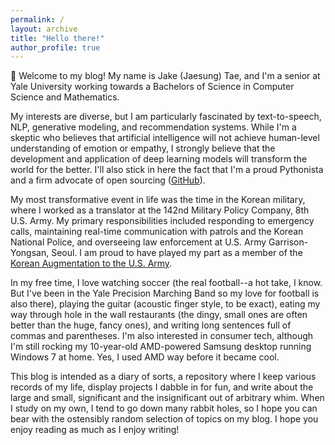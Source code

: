 ```yaml
---
permalink: /
layout: archive
title: "Hello there!"
author_profile: true
---
```


:wave: Welcome to my blog! My name is Jake (Jaesung) Tae, and I'm a senior at Yale University working towards a Bachelors of Science in Computer Science and Mathematics.

My interests are diverse, but I am particularly fascinated by text-to-speech, NLP, generative modeling, and recommendation systems. While I'm a skeptic who believes that artificial intelligence will not achieve human-level understanding of emotion or empathy, I strongly believe that the development and application of deep learning models will transform the world for the better. I'll also stick in here the fact that I'm a proud Pythonista and a firm advocate of open sourcing ([GitHub](https://github.com/jaketae/)).

My most transformative event in life was the time in the Korean military, where I worked as a translator at the 142nd Military Policy Company, 8th U.S. Army. My primary responsibilities included responding to emergency calls, maintaining real-time communication with patrols and the Korean National Police, and overseeing law enforcement at U.S. Army Garrison-Yongsan, Seoul. I am proud to have played my part as a member of the [Korean Augmentation to the U.S. Army](https://en.wikipedia.org/wiki/Korean_Augmentation_To_the_United_States_Army).

In my free time, I love watching soccer (the real football--a hot take, I know. But I've been in the Yale Precision Marching Band so my love for football is also there), playing the guitar (acoustic finger style, to be exact), eating my way through hole in the wall restaurants (the dingy, small ones are often better than the huge, fancy ones), and writing long sentences full of commas and parentheses. I'm also interested in consumer tech, although  I'm still rocking my 10-year-old AMD-powered Samsung desktop running Windows 7 at home. Yes, I used AMD way before it became cool.

This blog is intended as a diary of sorts, a repository where I keep various records of my life, display projects I dabble in for fun, and write about the large and small, significant and the insignificant out of arbitrary whim. When I study on my own, I tend to go down many rabbit holes, so I hope you can bear with the ostensibly random selection of topics on my blog. I hope you enjoy reading as much as I  enjoy writing!